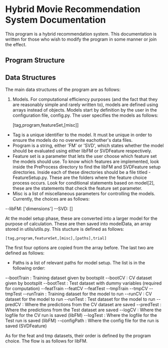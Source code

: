 Hybrid Movie Recommendation System Documentation
==============================================

This program is a hybrid recommendation system. This documentation is written for those who wish to modify the program in some manner or join the effect. 

Program Structure
----------------------------------------------

Data Structures
----------------------------------------------------

The main data structures of the program are as follows:

1. Models. For computational efficiency purposes (and the fact that they are reasonably simple and rarely written to), models are defined using arrays instead of objects. Models start by definition by the user in the configuration file, config.py. The user specifies the models as follows:
    
    [tag,program,featureSet,[misc]]

- Tag is a unique identifier to the model. It must be unique in order to ensure the models do no overwrite eachother's data files.
- Program is a string, either 'FM' or 'SVD', which states whether the model should be evaluated using either libFM or SVDFeature respectively.
- Feature set is a parameter that lets the user choose which feature set the models should use. To know which features are implemented, look inside the PreProcess directory to find the libFM and SVDFeature setup directories. Inside each of these directories should be a file titled -FeatureSetup.py. These are the folders where the feature choice process occurs. Look for conditional statements based on model[2], these are the statements that check the feature set parameter.
- Misc is a list of miscellaneous parameters for controlling the models. Currently, the choices are as follows:

--libFM: ['dimensions']
--SVD: []

At the model setup phase, these are converted into a larger model for the purpose of calculation. These are then saved into modelData, an array stored in utils/utils.py. This stucture is defined as follows:

    [tag,program,featureSet,[misc],[paths],trial]

The first four options are copied from the array before. The last two are defined as follows:

- Paths is a list of relevant paths for model setup. The list is in the following order:

--bootTrain : Training dataset given by bootsplit
--bootCV : CV dataset given by bootsplit
--bootTest : Test dataset with dummy variables (required for computation)
--featTrain 
--featCV
--featTest
--tmpTrain
--tmpCV
--tmpTest
--runTrain : Training dataset for the model to run
--runCV : CV dataset for the model to run
--runTest : Test dataset for the model to run
--predCV : Where the predictions from the CV dataset are saved
--predTest : Where the predictions from the Test dataset are saved
--logCV : Where the logfile for the CV run is saved (libFM)
--logTest : Where the logfile for the Test run is saved (libFM)
--configPath : Where the config file for the run is saved (SVDFeature)

As for the feat and tmp datasets, their order is defined by the program choice. The flow is as follows for libFM. 
